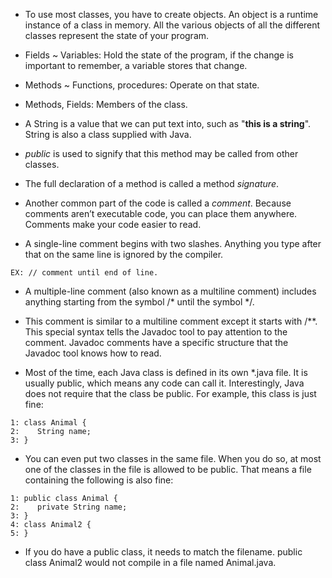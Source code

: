 - To use most classes, you have to create objects. An object is a runtime instance of a class in memory. All the various objects of all the different classes represent the state of your program.

- Fields ~ Variables: Hold the state of the program, if the change is important to remember, a variable stores that change.

- Methods ~ Functions, procedures: Operate on that state.

- Methods, Fields: Members of the class.

- A String is a value that we can put text into, such as "__this is a string__". String is also a class supplied with Java.

- *public* is used to signify that this method may be called from other classes.

- The full declaration of a method is called a method *signature*.

- Another common part of the code is called a *comment*. Because comments aren’t executable code, you can place them anywhere. Comments make your code easier to read.

- A single-line comment begins with two slashes. Anything you type after that on the same line is ignored by the compiler.
```
EX: // comment until end of line.
```

- A multiple-line comment (also known as a multiline comment) includes anything starting from the symbol /* until the symbol */.

- This comment is similar to a multiline comment except it starts with /**. This special syntax tells the Javadoc tool to pay attention to the comment. Javadoc comments have a specific structure that the Javadoc tool knows how to read.

- Most of the time, each Java class is defined in its own *.java file. It is usually public, which means any code can call it. Interestingly, Java does not require that the class be public. For example, this class is just fine:
```
1: class Animal {
2:    String name;
3: }
```

- You can even put two classes in the same file. When you do so, at most one of the classes in the file is allowed to be public. That means a file containing the following is also fine:
```
1: public class Animal {
2:    private String name;
3: }
4: class Animal2 {
5: }
```

- If you do have a public class, it needs to match the filename. public class Animal2 would not compile in a file named Animal.java.